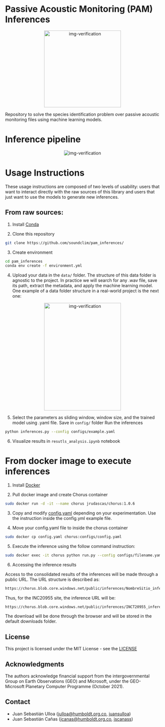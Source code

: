 # Passive Acoustic Monitoring (PAM) Inferences

<div align="center">
<img class="img-fluid" src="pam/assets/frog_shouting,_Henri_Rousseau_painting.png" alt="img-verification" width="250" height="250">
</div>

Repository to solve the species identification problem over passive acoustic monitoring files using machine learning models.

# Inference pipeline

<div align="center">
<img class="img-fluid" src="pam/assets/pipeline.png" alt="img-verification" >
</div>

# Usage Instructions
These usage instructions are composed of two levels of usability: users that want to interact directly with the raw sources of this library and users that just want to use the models to generate new inferences. 

## From raw sources:

1. Install [Conda](http://conda.io/)

2. Clone this repository

```bash
git clone https://github.com/soundclim/pam_inferences/
```

3. Create environment

```bash
cd pam_inferences
conda env create -f environment.yml
```
4. Upload your data in the `data/` folder. The structure of this data folder is agnostic to the project. In practice we will search for any .wav file, save its path, extract the metadata, and apply the machine learning model. One example of a data folder structure in a real-world project is the next one:

<div align="center">
<img class="img-fluid" src="pam/assets/orleans_data_structure.png" alt="img-verification" width="250" height="350">
</div>

5. Select the parameters as sliding window, window size, and the trained model using .yaml file. Save in `config/` folder Run the inferences 

```bash
python inferences.py --config configs/example.yaml
```

6. Visualize results in `resutls_analysis.ipynb` notebook

# From docker image to execute inferences

1. Install [Docker](https://docs.docker.com/engine/install/ubuntu/)

2. Pull docker image and create Chorus container

```bash
sudo docker run -d -it --name chorus jrudascas/chorus:1.0.6
```

3. Copy and modify [config.yaml](https://chorus.blob.core.windows.net/public/config.yaml) depending on your experimentation. Use the instruction inside the config.yml example file.

4. Move your config.yaml file to inside the chorus container

```bash
sudo docker cp config.yaml chorus:configs/config.yaml
```
5. Execute the inference using the follow command instruction:

```bash
sudo docker exec -it chorus python run.py --config configs/filename.yaml
```

6. Accessing the inference results

Access to the consolidated results of the inferences will be made through a public URL. The URL structure is described as:

```bash
https://chorus.blob.core.windows.net/public/inferences/NombreSitio_inferences_torch.parquet.gzip
```

Thus, for the INC20955 site, the inference URL will be:

```bash
https://chorus.blob.core.windows.net/public/inferences/INCT20955_inferences_torch.parquet.gzip
```

The download will be done through the browser and will be stored in the default downloads folder.

## License

This project is licensed under the MIT License - see the [LICENSE](https://github.com/breyner-posso/chorus_ebvs/blob/main/LICENSE)


## Acknowledgments
The authors acknowledge financial support from the intergovernmental Group on Earth Observations (GEO) and Microsoft, under the GEO-Microsoft Planetary Computer Programme (October 2021).

## Contact

- Juan Sebastián Ulloa (julloa@humboldt.org.co, [juansulloa](https://github.com/juansulloa))
- Juan Sebastián Cañas (jcanas@humboldt.org.co, [jscanass](https://github.com/jscanass))
